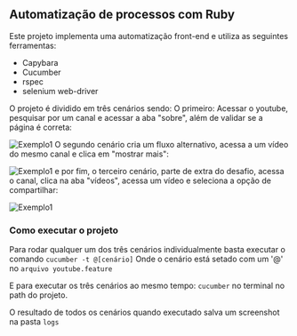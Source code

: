 ## Automatização de processos com Ruby

Este projeto implementa uma automatização front-end e utiliza as seguintes ferramentas:

- Capybara
- Cucumber
- rspec
- selenium web-driver

O projeto é dividido em três cenários sendo:
O primeiro:
Acessar o youtube, pesquisar por um canal e acessar a aba "sobre", além de validar se a página é correta:

![Exemplo1](https://media2.giphy.com/media/IEVCJDRUHiMZvu5OXP/giphy.gif)
O segundo cenário cria um fluxo alternativo, acessa a um vídeo do mesmo canal e clica em "mostrar mais":

![Exemplo1](https://media3.giphy.com/media/naSLcwmiWD8IdAmIJR/giphy.gif)
e por fim, o terceiro cenário, parte de extra do desafio, acessa o canal, clica na aba "vídeos", acessa um vídeo e seleciona a opção de compartilhar:

![Exemplo1](https://media3.giphy.com/media/CzuD7r7Ac8Y1hBl8g4/giphy.gif)
### Como executar o projeto
Para rodar qualquer um dos três cenários individualmente basta executar o comando
`cucumber -t @[cenário]`
Onde o cenário está setado com um '@'  no `arquivo youtube.feature`

E para executar os três cenários ao mesmo tempo:
`cucumber` no terminal no path do projeto.

O resultado de todos os cenários quando executado salva um screenshot na pasta `logs`